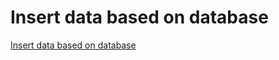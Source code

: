 # Insert data based on database
[Insert data based on database](https://aiwithcloud.com/2022/09/15/insert_data_based_on_database/)